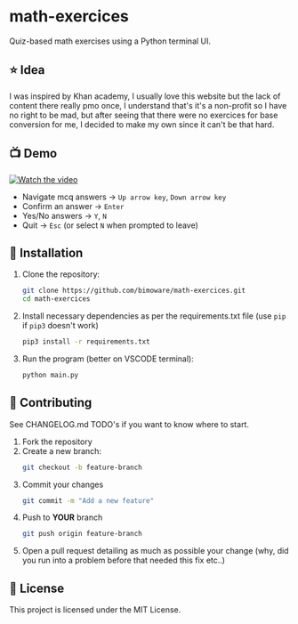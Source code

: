 # math-exercices

Quiz-based math exercises using a Python terminal UI.

## ⭐ Idea

I was inspired by Khan academy, I usually love this website but the lack of content there really pmo once, I understand that's it's a non-profit so I have no right to be mad, but after seeing that there were no exercices for base conversion for me, I decided to make my own since it can't be that hard.

## 📺 Demo

[![Watch the video](https://img.youtube.com/vi/e3aad00e-7a24-4cf0-bbb9-2626dc1e6a25/maxresdefault.jpg)](https://github.com/user-attachments/assets/e3aad00e-7a24-4cf0-bbb9-2626dc1e6a25)

- Navigate mcq answers -> `Up arrow key`, `Down arrow key`
- Confirm an answer -> `Enter`
- Yes/No answers -> `Y`, `N`
- Quit -> `Esc` (or select `N` when prompted to leave)

## 🚀 Installation

1. Clone the repository:
   ```sh
   git clone https://github.com/bimoware/math-exercices.git
   cd math-exercices
   ```
2. Install necessary dependencies as per the requirements.txt file (use `pip` if `pip3` doesn't work)
   ```sh
   pip3 install -r requirements.txt
   ```
3. Run the program (better on VSCODE terminal):
   ```sh
   python main.py
   ```

## 🤝 Contributing

See CHANGELOG.md TODO's if you want to know where to start.

1. Fork the repository
2. Create a new branch:
   ```sh
   git checkout -b feature-branch
   ```
3. Commit your changes
   ```sh
   git commit -m "Add a new feature"
   ```
4. Push to **YOUR** branch
   ```sh
   git push origin feature-branch
   ```
5. Open a pull request detailing as much as possible your change (why, did you run into a problem before that needed this fix etc..)

## 📜 License

This project is licensed under the MIT License.
